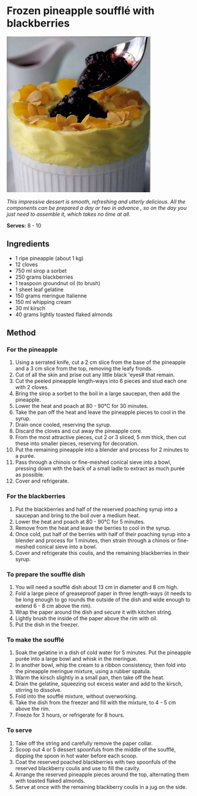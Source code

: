 # Frozen pineapple soufflé with blackberries

![Name](resources/pineapple-souffle.jpg)

*This impressive dessert is smooth, refreshing and utterly delicious. All the components can be prepared a day or two in advance , so on the day you just need to assemble it, which takes no time at all.*

**Serves:** 8 - 10

## Ingredients
- 1 ripe pineapple (about 1 kg)
- 12 cloves
- 750 ml sirop a sorbet
- 250 grams blackberries
- 1 teaspoon groundnut oil (to brush)
- 1 sheet leaf gelatine
- 150 grams meringue Italienne
- 150 ml whipping cream
- 30 ml kirsch
- 40 grams lightly toasted flaked almonds

## Method
### For the pineapple
1. Using a serrated knife, cut a 2 cm slice from the base of the pineapple and a 3 cm slice from the top, removing the leafy fronds.
1. Cut of all the skin and prise out any little black 'eyes# that remain.
1. Cut the peeled pineapple length-ways into 6 pieces and stud each one with 2 cloves.
1. Bring the sirop a sorbet to the boil in a large saucepan, then add the pineapple.
1. Lower the heat and poach at 80 - 90°C for 30 minutes.
1. Take the pan off the heat and leave the pineapple pieces to cool in the syrup.
1. Drain once cooled, reserving the syrup.
1. Discard the cloves and cut away the pineapple core.
1. From the most attractive pieces, cut 2 or 3 sliced, 5 mm thick, then cut these into smaller pieces, reserving for decoration.
1. Put the remaining pineapple into a blender and process for 2 minutes to a purée.
1. Pass through a chinois or fine-meshed conical sieve into a bowl, pressing down with the back of a small ladle to extract as much purée as possible.
1. Cover and refrigerate.

### For the blackberries
1. Put the blackberries and half of the reserved poaching syrup into a saucepan and bring to the boil over a medium heat.
1. Lower the heat and poach at 80 - 90°C for 5 minutes.
1. Remove from the heat and leave the berries to cool in the syrup.
1. Once cold, put half of the berries with half of their poaching syrup into a blender and process for 1 minutes, then strain through a chinois or fine-meshed conical sieve into a bowl.
1. Cover and refrigerate this coulis, and the remaining blackberries in their syrup.

### To prepare the soufflé dish
1. You will need a soufflé dish about 13 cm in diameter and 8 cm high.
1. Fold a large piece of greaseproof paper in three length-ways (it needs to be long enough to go rounds the outside of the dish and wide enough to extend 6 - 8 cm above the rim).
1. Wrap the paper around the dish and secure it with kitchen string.
1. Lightly brush the inside of the paper above the rim with oil.
1. Put the dish in the freezer.

### To make the soufflé
1. Soak the gelatine in a dish of cold water for 5 minutes. Put the pineapple purée into a large bowl and whisk in the meringue.
1. In another bowl, whip the cream to a ribbon consistency, then fold into the pineapple meringue mixture, using a rubber spatula.
1. Warm the kirsch slightly in a small pan, then take off the heat.
1. Drain the gelatine, squeezing out excess water and add to the kirsch, stirring to dissolve.
1. Fold into the soufflé mixture, without overworking.
1. Take the dish from the freezer and fill with the mixture, to 4 - 5 cm above the rim.
1. Freeze for 3 hours, or refrigerate for 8 hours.

### To serve
1. Take off the string and carefully remove the paper collar.
1. Scoop out 4 or 5 dessert spoonfuls from the middle of the soufflé, dipping the spoon in hot water before each scoop.
1. Coat the reserved poached blackberries with two spoonfuls of the reserved blackberry coulis and use to fill the cavity.
1. Arrange the reserved pineapple pieces around the top, alternating them with toasted flaked almonds.
1. Serve at once with the remaining blackberry coulis in a jug on the side.